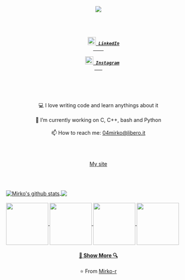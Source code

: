 <h1 align="center">
  <a href="https://git.io/typing-svg">
    <img src="https://readme-typing-svg.herokuapp.com/?lines=Hello,+There!+👋;I'm+Mirko+Rovere&center=true&size=30">
  </a>
</h1>
<h5 align="center">
 <br>
 <br>
 <code>
    <a href="https://www.linkedin.com/in/mirko-rovere-695a67203" title="LinkedIn"><img width="22" src="https://github.com/zumrudu-anka/zumrudu-anka/blob/master/images/linkedin.svg"> LinkedIn
    </a>
 </code>
 <code>
   <a href="https://www.instagram.com/mirko_rovere" title="Instagram Profile"><img width="22" src="https://github.com/zumrudu-anka/zumrudu-anka/blob/master/images/instagram.svg"> Instagram
   </a>
 </code>
</h5>
<br>
<br>
<p align="center">
  💻 I love writing code and learn anythings about it
  <br>
  <br>
  🔬 I’m currently working on C, C++, bash and Python
  <br>
  <br>
  📫 How to reach me: <a href="https://mirko-r.github.io/contact/index.html">04mirko@libero.it</a>
</p>

<br>
<br>
<p align="center">
  <a align="center" href="https://mirko-r.github.io">My site</a>
</p>
<br>
<br>
<p>
 <a href="https://github.com/Mirko-r">
 <img align="center" src="https://github-readme-stats.vercel.app/api?username=Mirko-r&show_icons=true&theme=light&line_height=27" alt="Mirko's github stats"/>
</a>
 <a href="https://github.com/Mirko-r">
  <img align="center" src="https://github-readme-stats.vercel.app/api/top-langs/?username=Mirko-r&theme=light" />
</a>
 <br>
 <br>
 <a href="https://github.com/Mirko-r/extractor" title="extractor">
   <img align="center" height="115" src="https://github-readme-stats.vercel.app/api/pin/?username=Mirko-r&repo=extractor&theme=light&border=10dafb">
 </a>
  <a href="https://github.com/Mirko-r/mirko-r.github.io" title="My site">
   <img align="center" height="115" src="https://github-readme-stats.vercel.app/api/pin/?username=Mirko-r&repo=mirko-r.github.io&theme=light&border=10dafb">
 </a>
  <a href="https://github.com/Mirko-r/pyWeather" title="pyWeather">
   <img align="center" height="115" src="https://github-readme-stats.vercel.app/api/pin/?username=Mirko-r&repo=pyWeather&theme=light&border=10dafb">
 </a>
  <a href="https://github.com/Mirko-r/Notepy" title="Notepy">
   <img align="center" height="115" src="https://github-readme-stats.vercel.app/api/pin/?username=Mirko-r&repo=Notepy&theme=light&border=10dafb">
 </a>
</p>
<h4 align="center">
  <a href=https://github.com/Mirko-r?tab="repositories" title="Show Repositories">🔎 Show More 🔍</a>
</h4>
<p align = "center">
    ⭐️ From <a href="https://github.com/Mirko-r/">Mirko-r</a>
</p>
